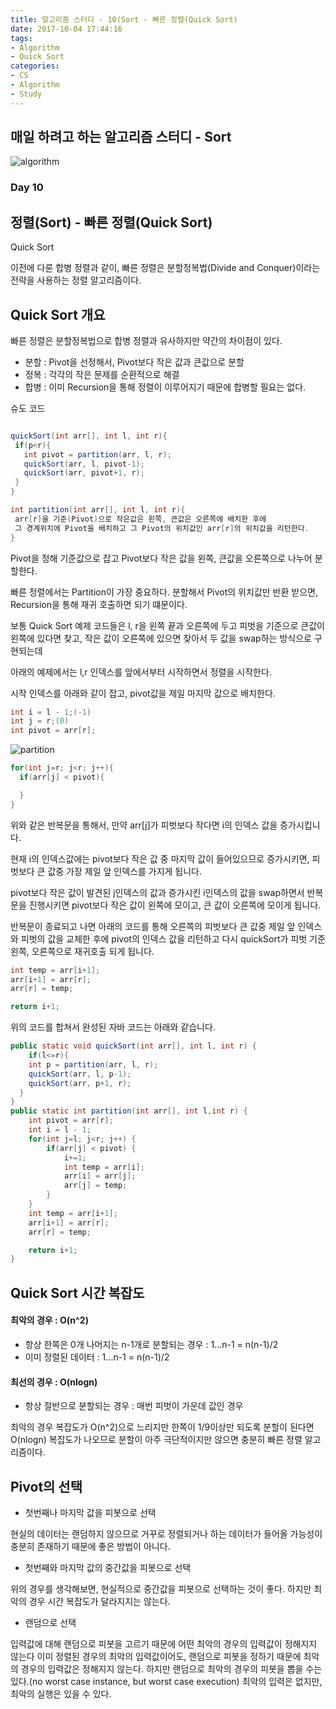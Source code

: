 ```yaml
---
title: 알고리즘 스터디 - 10(Sort - 빠른 정렬(Quick Sort)
date: 2017-10-04 17:44:16
tags: 
- Algorithm
- Quick Sort
categories: 
- CS
- Algorithm
- Study
---
```


## 매일 하려고 하는 알고리즘 스터디 - Sort

![algorithm](/images/algorithm.png)

### Day 10
## 정렬(Sort) - 빠른 정렬(Quick Sort)

Quick Sort

이전에 다룬 합병 정렬과 같이, 빠른 정렬은 분할정복법(Divide and Conquer)이라는 전략을 사용하는 정렬 알고리즘이다.

 ## Quick Sort 개요

 빠른 정렬은 분할정복법으로 합병 정렬과 유사하지만 약간의 차이점이 있다.

   - 분할 : Pivot을 선정해서, Pivot보다 작은 값과 큰값으로 분할
   - 정복 : 각각의 작은 문제를 순환적으로 해결
   - 합병 : 이미 Recursion을 통해 정렬이 이루어지기 때문에 합병할 필요는 없다.

슈도 코드

```java

quickSort(int arr[], int l, int r){
 if(p<r){
   int pivot = partition(arr, l, r);
   quickSort(arr, l, pivot-1);
   quickSort(arr, pivot+1, r);
 }
}

int partition(int arr[], int l, int r){
 arr[r]을 기준(Pivot)으로 작은값은 왼쪽, 큰값은 오른쪽에 배치한 후에
 그 경계위치에 Pivot을 배치하고 그 Pivot의 위치값인 arr[r]의 위치값을 리턴한다.
}
```

Pivot을 정해 기준값으로 잡고 Pivot보다 작은 값을 왼쪽, 큰값을 오른쪽으로 나누어 분할한다.

빠른 정렬에서는 Partition이 가장 중요하다. 분할해서 Pivot의 위치값만 반환 받으면, Recursion을 통해 재귀 호출하면 되기 떄문이다.

보통 Quick Sort 예제 코드들은 l, r을 왼쪽 끝과 오른쪽에 두고 피벗을 기준으로 큰값이 왼쪽에 있다면 찾고, 작은 값이 오른쪽에 있으면 찾아서 두 값을 swap하는 방식으로 구현되는데

아래의 예제에서는 l,r 인덱스를 앞에서부터 시작하면서 정렬을 시작한다.

시작 인덱스를 아래와 같이 잡고, pivot값을 제일 마지막 값으로 배치한다.

```java
int i = l - 1;(-1)
int j = r;(0)
int pivot = arr[r];
```

![partition](/images/algorithm/partition.png)

```java
for(int j=r; j<r; j++){
  if(arr[j] < pivot){

  }
}
```
위와 같은 반복문을 통해서, 만약 arr[j]가 피벗보다 작다면 i의 인덱스 값을 증가시킵니다.

현재 i의 인덱스값에는 pivot보다 작은 값 중 마지막 값이 들어있으므로 증가시키면, 피벗보다 큰 값중 가장 제일 앞 인덱스를 가지게 됩니다.

pivot보다 작은 값이 발견된 j인덱스의 값과 증가시킨 i인덱스의 값을 swap하면서 반복문을 진행시키면 pivot보다 작은 값이 왼쪽에 모이고, 큰 값이 오른쪽에 모이게 됩니다.

반복문이 종료되고 나면 아래의 코드를 통해 오른쪽의 피벗보다 큰 값중 제일 앞 인덱스와 피벗의 값을 교체한 후에 pivot의 인덱스 값을 리턴하고 다시 quickSort가 피벗 기준 왼쪽, 오른쪽으로 재귀호출 되게 됩니다.

```java
int temp = arr[i+1];
arr[i+1] = arr[r];
arr[r] = temp;

return i+1;
```

위의 코드를 합쳐서 완성된 자바 코드는 아래와 같습니다.
```java
public static void quickSort(int arr[], int l, int r) {
	if(l<=r){
    int p = partition(arr, l, r);
    quickSort(arr, l, p-1);
    quickSort(arr, p+1, r);
  }
}
public static int partition(int arr[], int l,int r) {
	int pivot = arr[r];
	int i = l - 1;
	for(int j=l; j<r; j++) {
		if(arr[j] < pivot) {
			i+=1;
			int temp = arr[i];
			arr[i] = arr[j];
			arr[j] = temp;
		}
	}
	int temp = arr[i+1];
	arr[i+1] = arr[r];
	arr[r] = temp;

	return i+1;
}
```

## Quick Sort 시간 복잡도
#### 최악의 경우 : O(n^2)
- 항상 한쪽은 0개 나머지는 n-1개로 분할되는 경우 : 1...n-1 = n(n-1)/2
- 이미 정렬된 데이터 : 1...n-1 = n(n-1)/2

#### 최선의 경우 : O(nlogn)
- 항상 절반으로 분할되는 경우 : 매번 피벗이 가운데 값인 경우

최악의 경우 복잡도가 O(n^2)으로 느리지만
한쪽이 1/9이상만 되도록 분할이 된다면 O(nlogn) 복잡도가 나오므로 분할이 아주 극단적이지만 않으면 충분히 빠른 정렬 알고리즘이다.


## Pivot의 선택

- 첫번째나 마지막 값을 피봇으로 선택

현실의 데이터는 랜덤하지 않으므로 거꾸로 정렬되거나 하는 데이터가 들어올 가능성이 충분히 존재하기 때문에 좋은 방법이 아니다.

- 첫번째와 마지막 값의 중간값을 피봇으로 선택

위의 경우를 생각해보면, 현실적으로 중간값을 피봇으로 선택하는 것이 좋다.
하지만 최악의 경우 시간 복잡도가 달라지지는 않는다.

- 랜덤으로 선택

입력값에 대해 랜덤으로 피봇을 고르기 때문에 어떤 최악의 경우의 입력값이 정해지지 않는다
이미 정렬된 경우의 최악의 입력값이어도, 랜덤으로 피봇을 정하기 때문에 최악의 경우의 입력값은 정해지지 않는다.
하지만 랜덤으로 최악의 경우의 피봇을 뽑을 수는 있다.(no worst case instance, but worst case execution) 최악의 입력은 없지만, 최악의 실행은 있을 수 있다.
